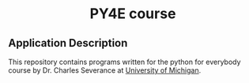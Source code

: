 <!-- PROJECT TITLE -->
  <h1 align="center">PY4E course</h1>

## Application Description

This repository contains programs written for the python for everybody course by Dr. Charles Severance at [University of Michigan](https://www.coursera.org/specializations/python?skipBrowseRedirect=true).


